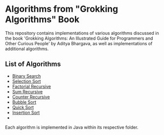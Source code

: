 # Algorithms from "Grokking Algorithms" Book

This repository contains implementations of various algorithms discussed in the book 'Grokking Algorithms: An Illustrated Guide for Programmers and Other Curious People' by Aditya Bhargava, as well as implementations of additional algorithms.

## List of Algorithms

- [Binary Search](https://github.com/lfernando-cn/Algorithms/blob/main/Binary_Search/src/App.java)
- [Selection Sort](https://github.com/lfernando-cn/Algorithms/blob/main/Selection_Sort/src/App.java)
- [Factorial Recursive](https://github.com/lfernando-cn/Algorithms/blob/main/Factorial_Recursive/src/App.java)
- [Sum Recursive](https://github.com/lfernando-cn/Algorithms/blob/main/Sum_Recursive/src/App.java)
- [Counter Recursive](https://github.com/lfernando-cn/Algorithms/blob/main/Counter_Recursive/src/App.java)
- [Bubble Sort](https://github.com/lfernando-cn/Algorithms/blob/main/Bubble_Sort/src/App.java)
- [Quick Sort](https://github.com/lfernando-cn/Algorithms/blob/main/Quick_Sort/src/App.java)
- [Insertion Sort](https://github.com/lfernando-cn/algorithms-examples/blob/main/Insertion_Sort/src/App.java)
- <!-- Add more as you implement -->

Each algorithm is implemented in Java within its respective folder.

